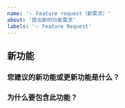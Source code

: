 ```yaml
---
name: '✨ Feature request（新需求）'
about: '提出新的功能需求'
labels: '✨ Feature Request'
---
```


<!--
感谢您为开源做出贡献！
-->

## 新功能

### 您建议的新功能或更新功能是什么？

### 为什么要包含此功能？
